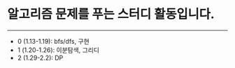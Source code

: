 # 알고리즘 문제를 푸는 스터디 활동입니다.
---
- 0 (1.13-1.19): bfs/dfs, 구현
- 1 (1.20-1.26): 이분탐색, 그리디
- 2 (1.29-2.2): DP